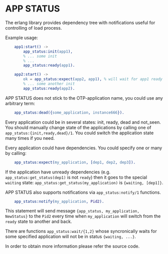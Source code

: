 APP STATUS
==

The erlang library provides dependency tree with notifications useful for
controlling of load process.

Example usage:

```erlang
    app1:start() ->
        app_status:init(app1),
        % ... some init
        % ... 
        app_status:ready(app1).

    app2:start() ->
        ok = app_status:expect(app2, app1), % will wait for app1 ready up to 5m
        % ... some another init
        app_status:ready(app2).
```
        
APP STATUS does not stick to the OTP-application name, you could use any arbitrary term:

```erlang
    app_status:dead({some_application, instance666}).
```

Every application could be in several states: init, ready, dead and not_seen.
You should manually change state of the applications by calling one of `app_status:{init,ready,dead}/1`.
You could switch the application state many times if you need.

Every application could have dependencies. You could specify one or many by calling:

```erlang
    app_status:expect(my_application, [dep1, dep2, dep3]).
```

If the application have unready dependencies (e.g. `app_status:get_status(dep1)` is not `ready`) then
it goes to the special `waiting` state: `app_status:get_status(my_application)` is `{waiting, [dep1]}`.

APP STATUS also supports notifications via `app_status:notify/1` functions.

```erlang
    app_status:notify(my_application, Pid2).
```

This statement will send message `{app_status, my_application, NewStatus}` to the `Pid2` every time
when `my_application` will switch from the `ready` state to another and back.

There are functions `app_status:wait/{1,2}` whose syncronically waits for some specified application
will not be in status `{waiting, ...}`.

In order to obtain more information please refer the source code.

